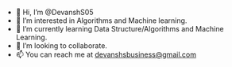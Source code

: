 - 👋 Hi, I’m @DevanshS05
- 👀 I’m interested in Algorithms and Machine learning.
- 🌱 I’m currently learning Data Structure/Algorithms and Machine Learning.
- 💞️ I’m looking to collaborate.
- 📫 You can reach me at devanshsbusiness@gmail.com

<!---
DevanshS05/DevanshS05 is a ✨ special ✨ repository because its `README.md` (this file) appears on your GitHub profile.
You can click the Preview link to take a look at your changes.
--->
